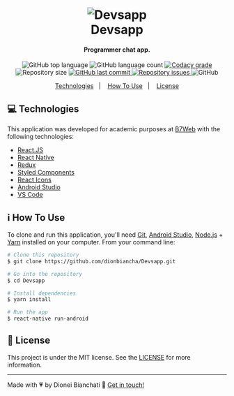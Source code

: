<h1 align="center">
      <img alt="Devsapp" src="https://res.cloudinary.com/dionbiancha/image/upload/v1610505556/github/ic_launcher_pyhdby.png" />
    <br>
    Devsapp
</h1>

<h4 align="center">
  Programmer chat app. 
</h4>
<p align="center">
  <img alt="GitHub top language" src="https://img.shields.io/github/languages/top/dionbiancha/Devsapp.svg">

  <img alt="GitHub language count" src="https://img.shields.io/github/languages/count/dionbiancha/Devsapp.svg">

  <a href="https://www.codacy.com/app/dionbiancha/Devsapp?utm_source=github.com&amp;utm_medium=referral&amp;utm_content=dionbiancha/Devsapp&amp;utm_campaign=Badge_Grade">
    <img alt="Codacy grade" src="https://img.shields.io/codacy/grade/1b577a07dda843aba09f4bc55d1af8fc.svg">
  </a>

  <img alt="Repository size" src="https://img.shields.io/github/repo-size/dionbiancha/Devsapp.svg">
  <a href="https://github.com/dionbiancha/Devsapp/commits/master">
    <img alt="GitHub last commit" src="https://img.shields.io/github/last-commit/dionbiancha/Devsapp.svg">
  </a>

  <a href="https://github.com/dionbiancha/Devsapp/issues">
    <img alt="Repository issues" src="https://img.shields.io/github/issues/dionbiancha/Devsapp.svg">
  </a>

  <img alt="GitHub" src="https://img.shields.io/github/license/dionbiancha/Devsapp.svg">
</p>

<p align="center">
  <a href="#rocket-technologies">Technologies</a>&nbsp;&nbsp;&nbsp;|&nbsp;&nbsp;&nbsp;
  <a href="#information_source-how-to-use">How To Use</a>&nbsp;&nbsp;&nbsp;|&nbsp;&nbsp;&nbsp;
  <a href="#memo-license">License</a>
</p>

## :computer: Technologies

This application was developed for academic purposes at  [B7Web](https://b7web.com.br/) with the following technologies: 

-  [React.JS](https://reactjs.org/)
-  [React Native](https://reactnative.dev/)
-  [Redux](https://redux.js.org/)
-  [Styled Components](https://www.styled-components.com/)
-  [React Icons](https://react-icons.netlify.com/)
-  [Android Studio](https://developer.android.com/studio/)
-  [VS Code][vc] 

## :information_source: How To Use

To clone and run this application, you'll need [Git](https://git-scm.com), [Android Studio][androidstudio], [Node.js][nodejs] + [Yarn][yarn] installed on your computer. From your command line:

```bash
# Clone this repository
$ git clone https://github.com/dionbiancha/Devsapp.git

# Go into the repository
$ cd Devsapp

# Install dependencies
$ yarn install

# Run the app
$ react-native run-android
```

## :memo: License
This project is under the MIT license. See the [LICENSE](https://github.com/dionbiancha/Devsapp/blob/master/LICENSE) for more information.

---

Made with :heartpulse: by Dionei Bianchati :wave: [Get in touch!](https://www.linkedin.com/in/dionbiancha/)

[androidstudio]: https://developer.android.com/studio/
[nodejs]: https://nodejs.org/
[yarn]: https://yarnpkg.com/
[vc]: https://code.visualstudio.com/



